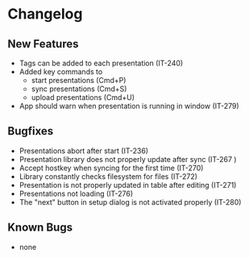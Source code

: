 # Changelog

## New Features

- Tags can be added to each presentation (IT-240)
- Added key commands to
    - start presentations (Cmd+P)
    - sync presentations (Cmd+S)
    - upload presentations  (Cmd+U)
- App should warn when presentation is running in window (IT-279)

## Bugfixes

- Presentations abort after start (IT-236)
- Presentation library does not properly update after sync (IT-267 )
- Accept hostkey when syncing for the first time (IT-270)
- Library constantly checks filesystem for files (IT-272)
- Presentation is not properly updated in table after editing (IT-271)
- Presentations not loading (IT-276)
- The "next" button in setup dialog is not activated properly (IT-280)

## Known Bugs

- none
